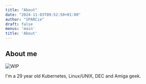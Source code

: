 ```yaml
---
title: "About"
date: "2024-11-03T09:52:50+01:00"
author: "SPARCie"
draft: false
menus: 'main'
title: 'About'
---
```

## About me


![WIP](/wip.png)

I'm a 29 year old Kubernetes, Linux/UNIX, DEC and Amiga geek.